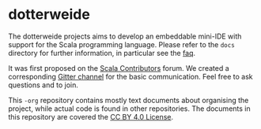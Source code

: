 # dotterweide

The dotterweide projects aims to develop an embeddable mini-IDE with support for the Scala programming language. Please refer to the
`docs` directory for further information, in particular see the [faq](docs/faq.md).

It was first proposed on the [Scala Contributors](https://contributors.scala-lang.org/t/who-would-help-creating-an-embeddable-mini-ide/)
forum. We created a corresponding [Gitter channel](https://gitter.im/dotterweide/dotterweide-org) for the basic communication. Feel free
to ask questions and to join.

This `-org` repository contains mostly text documents about organising the project, while actual code is found in other repositories.
The documents in this repository are covered the [CC BY 4.0 License](LICENSE).
